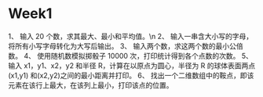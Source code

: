 # Week1
1、 输入 20 个数，求其最大、最小和平均值。\n
2、 输入一串含大小写的字母，将所有小写字母转化为大写后输出。
3、 输入两个数，求这两个数的最小公倍数。
4、 使用随机数模拟掷骰子 10000 次，打印统计得到各个点数的次数。
5、 输入 x1，y1、x2，y2 和半径 R，计算在以原点为圆心，半径为 R 的球体表面两点(x1,y1)
和(x2,y2)之间的最小距离并打印。
6、 找出一个二维数组中的鞍点，即该元素在该行上最大，在该列上最小，打印该点的位置。

